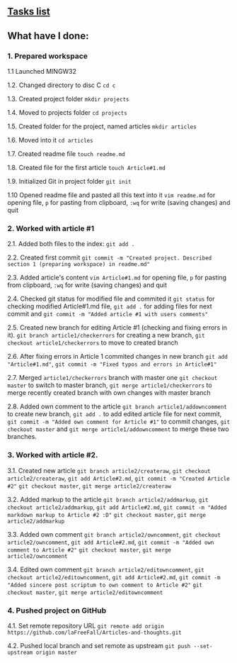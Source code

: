 ## [Tasks list](https://github.com/laFreeFall/BSA-17-Git/blob/master/Tasks.md)

## What have I done:


### 1. Prepared workspace 

1.1 Launched MINGW32

1.2. Changed directory to disc C
`cd c`

1.3. Created project folder
`mkdir projects`

1.4. Moved to projects folder
`cd projects`

1.5. Created folder for the project, named articles
`mkdir articles`

1.6. Moved into it
`cd articles`

1.7. Created readme file
`touch readme.md`

1.8. Created file for the first article
`touch Article#1.md`

1.9. Initialized Git in project folder
`git init`

1.10 Opened readme file and pasted all this text into it
`vim readme.md` for opening file, `p` for pasting from clipboard, `:wq` for write (saving changes) and quit


### 2. Worked with article #1

2.1. Added both files to the index:
`git add .`

2.2. Created first commit
`git commit -m "Created project. Described section 1 (preparing workspace) in readme.md"`

2.3. Added article's content
`vim Article#1.md` for opening file, `p` for pasting from clipboard, `:wq` for write (saving changes) and quit

2.4. Checked git status for modified file and commited it
`git status` for checking modified Article#1.md file, `git add .` for adding files for next commit and `git commit -m "Added article #1 with users comments"`

2.5. Created new branch for editing Article #1 (checking and fixing errors in it).
`git branch article1/checkerrors` for creating a new branch, `git checkout article1/checkerrors` to move to created branch

2.6. After fixing errors in Article 1 commited changes in new branch
`git add "Article#1.md"`, `git commit -m "Fixed typos and errors in Article#1"`

2.7. Merged `article1/checkerrors` branch with master one
`git checkout master` to switch to master branch, `git merge article1/checkerrors` to merge recently created branch with own changes with master branch

2.8. Added own comment to the article
`git branch article1/addowncomment` to create new branch, `git add .` to add edited article file for next commit, `git commit -m "Added own comment for Article #1"` to commit changes, `git checkout master` and `git merge article1/addowncomment` to merge these two branches.


### 3. Worked with article #2.

3.1. Created new article
`git branch article2/createraw`, `git checkout article2/createraw`, `git add Article#2.md`, `git commit -m "Created Article #2"` `git checkout master`, `git merge article2/createraw`

3.2. Added markup to the article
`git branch article2/addmarkup`, `git checkout article2/addmarkup`, `git add Article#2.md`, `git commit -m "Added markdown markup to Article #2 :D"` `git checkout master`, `git merge article2/addmarkup`

3.3. Added own comment
`git branch article2/owncomment`, `git checkout article2/owncomment`, `git add Article#2.md`, `git commit -m "Added own comment to Article #2"` `git checkout master`, `git merge article2/owncomment`

3.4. Edited own comment
`git branch article2/editowncomment`, `git checkout article2/editowncomment`, `git add Article#2.md`, `git commit -m "Added sincere post scriptum to own comment to Article #2"` `git checkout master`, `git merge article2/editowncomment`


### 4. Pushed project on GitHub

4.1. Set remote repository URL
`git remote add origin https://github.com/laFreeFall/Articles-and-thoughts.git`

4.2. Pushed local branch and set remote as upstream
`git push --set-upstream origin master`


